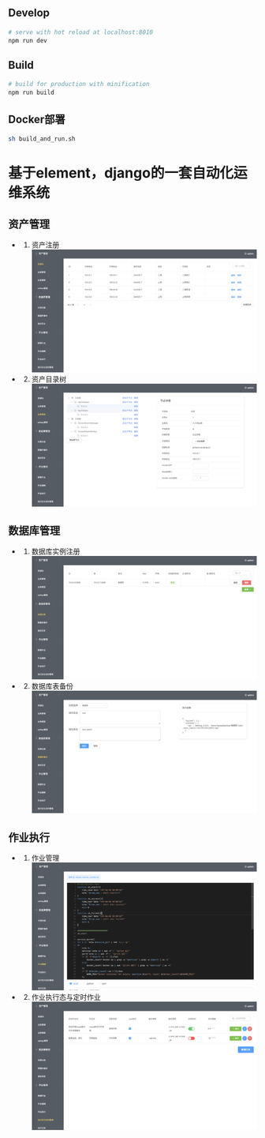 ## Develop

``` bash
# serve with hot reload at localhost:8010
npm run dev
```

## Build

``` bash
# build for production with minification
npm run build
```

## Docker部署

``` bash
sh build_and_run.sh
```

# 基于element，django的一套自动化运维系统

## 资产管理
- 1. 资产注册
![资产注册](git_img/cmdb_pool.png)
- 2. 资产目录树
![资产目录树](git_img/module_tree.png)

## 数据库管理
- 1. 数据库实例注册
![数据库实例注册](git_img/db_instance.png)
- 2. 数据库表备份
![数据库表备份](git_img/db_backup.png)

## 作业执行
- 1. 作业管理
![新建作业](git_img/edit_script.png)
- 2. 作业执行态与定时作业
![作业执行态与定时作业](git_img/cron_execute.png)